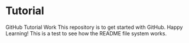 # Tutorial
GitHub Tutorial Work
This repository is to get started with GitHub. Happy Learning!
This is a test to see how the README file system works.
